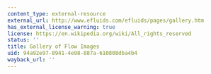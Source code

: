 ```yaml
---
content_type: external-resource
external_url: http://www.efluids.com/efluids/pages/gallery.htm
has_external_license_warning: true
license: https://en.wikipedia.org/wiki/All_rights_reserved
status: ''
title: Gallery of Flow Images
uid: 94a92e97-8941-4e98-887a-610808dba4b4
wayback_url: ''
---
```

